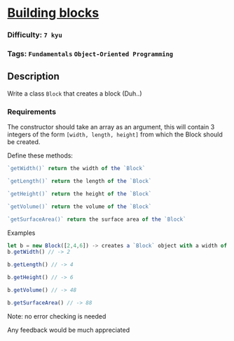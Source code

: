 # [Building blocks](https://www.codewars.com/kata/55b75fcf67e558d3750000a3)

### Difficulty: `7 kyu`

### Tags: `Fundamentals` `Object-Oriented Programming`

## Description

Write a class `Block` that creates a block (Duh..)

### Requirements

The constructor should take an array as an argument, this will contain 3 integers of the form `[width, length, height]` from which the Block should be created.

Define these methods:

```js
`getWidth()` return the width of the `Block`

`getLength()` return the length of the `Block`

`getHeight()` return the height of the `Block`

`getVolume()` return the volume of the `Block`

`getSurfaceArea()` return the surface area of the `Block`
```

Examples

```js
let b = new Block([2,4,6]) -> creates a `Block` object with a width of `2` a length of `4` and a height of `6`
b.getWidth() // -> 2

b.getLength() // -> 4

b.getHeight() // -> 6

b.getVolume() // -> 48

b.getSurfaceArea() // -> 88
```

Note: no error checking is needed

Any feedback would be much appreciated